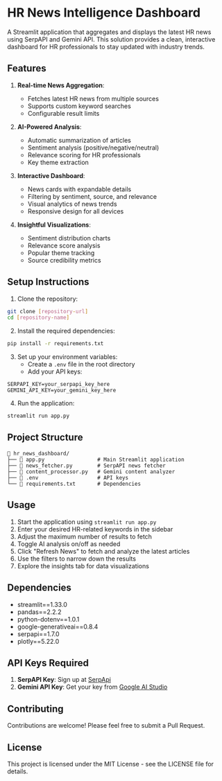 # HR News Intelligence Dashboard

A Streamlit application that aggregates and displays the latest HR news using SerpAPI and Gemini API. This solution provides a clean, interactive dashboard for HR professionals to stay updated with industry trends.

## Features

1. **Real-time News Aggregation**:
   - Fetches latest HR news from multiple sources
   - Supports custom keyword searches
   - Configurable result limits

2. **AI-Powered Analysis**:
   - Automatic summarization of articles
   - Sentiment analysis (positive/negative/neutral)
   - Relevance scoring for HR professionals
   - Key theme extraction

3. **Interactive Dashboard**:
   - News cards with expandable details
   - Filtering by sentiment, source, and relevance
   - Visual analytics of news trends
   - Responsive design for all devices

4. **Insightful Visualizations**:
   - Sentiment distribution charts
   - Relevance score analysis
   - Popular theme tracking
   - Source credibility metrics

## Setup Instructions

1. Clone the repository:
```bash
git clone [repository-url]
cd [repository-name]
```

2. Install the required dependencies:
```bash
pip install -r requirements.txt
```

3. Set up your environment variables:
   - Create a `.env` file in the root directory
   - Add your API keys:
```env
SERPAPI_KEY=your_serpapi_key_here
GEMINI_API_KEY=your_gemini_key_here
```

4. Run the application:
```bash
streamlit run app.py
```

## Project Structure

```
📂 hr_news_dashboard/
├── 📜 app.py                 # Main Streamlit application
├── 📜 news_fetcher.py        # SerpAPI news fetcher
├── 📜 content_processor.py   # Gemini content analyzer
├── 📜 .env                   # API keys
└── 📜 requirements.txt       # Dependencies
```

## Usage

1. Start the application using `streamlit run app.py`
2. Enter your desired HR-related keywords in the sidebar
3. Adjust the maximum number of results to fetch
4. Toggle AI analysis on/off as needed
5. Click "Refresh News" to fetch and analyze the latest articles
6. Use the filters to narrow down the results
7. Explore the insights tab for data visualizations

## Dependencies

- streamlit==1.33.0
- pandas==2.2.2
- python-dotenv==1.0.1
- google-generativeai==0.8.4
- serpapi==1.7.0
- plotly==5.22.0

## API Keys Required

1. **SerpAPI Key**: Sign up at [SerpApi](https://serpapi.com/)
2. **Gemini API Key**: Get your key from [Google AI Studio](https://ai.google.dev/)

## Contributing

Contributions are welcome! Please feel free to submit a Pull Request.

## License

This project is licensed under the MIT License - see the LICENSE file for details.
